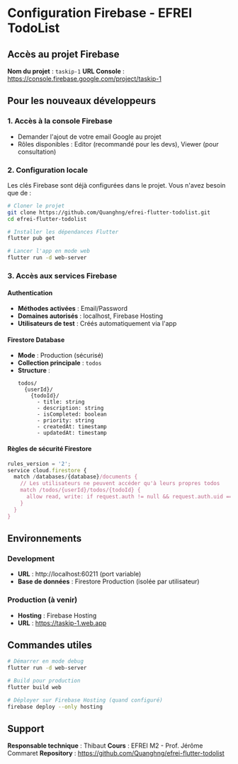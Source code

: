 # Configuration Firebase - EFREI TodoList

## Accès au projet Firebase

**Nom du projet** : `taskip-1`
**URL Console** : https://console.firebase.google.com/project/taskip-1

## Pour les nouveaux développeurs

### 1. Accès à la console Firebase
- Demander l'ajout de votre email Google au projet
- Rôles disponibles : Editor (recommandé pour les devs), Viewer (pour consultation)

### 2. Configuration locale

Les clés Firebase sont déjà configurées dans le projet. Vous n'avez besoin que de :

```bash
# Cloner le projet
git clone https://github.com/Quanghng/efrei-flutter-todolist.git
cd efrei-flutter-todolist

# Installer les dépendances Flutter
flutter pub get

# Lancer l'app en mode web
flutter run -d web-server
```

### 3. Accès aux services Firebase

#### Authentication
- **Méthodes activées** : Email/Password
- **Domaines autorisés** : localhost, Firebase Hosting
- **Utilisateurs de test** : Créés automatiquement via l'app

#### Firestore Database
- **Mode** : Production (sécurisé)
- **Collection principale** : `todos`
- **Structure** :
  ```
  todos/
    {userId}/
      {todoId}/
        - title: string
        - description: string
        - isCompleted: boolean
        - priority: string
        - createdAt: timestamp
        - updatedAt: timestamp
  ```

#### Règles de sécurité Firestore
```javascript
rules_version = '2';
service cloud.firestore {
  match /databases/{database}/documents {
    // Les utilisateurs ne peuvent accéder qu'à leurs propres todos
    match /todos/{userId}/todos/{todoId} {
      allow read, write: if request.auth != null && request.auth.uid == userId;
    }
  }
}
```

## Environnements

### Development
- **URL** : http://localhost:60211 (port variable)
- **Base de données** : Firestore Production (isolée par utilisateur)

### Production (à venir)
- **Hosting** : Firebase Hosting
- **URL** : https://taskip-1.web.app

## Commandes utiles

```bash
# Démarrer en mode debug
flutter run -d web-server

# Build pour production
flutter build web

# Déployer sur Firebase Hosting (quand configuré)
firebase deploy --only hosting
```

## Support

**Responsable technique** : Thibaut
**Cours** : EFREI M2 - Prof. Jérôme Commaret
**Repository** : https://github.com/Quanghng/efrei-flutter-todolist
